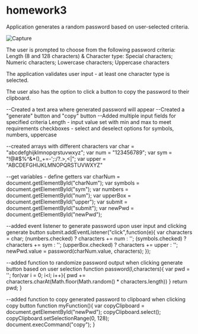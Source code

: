 # homework3
Application generates a random password based on user-selected criteria. 

![Capture](https://user-images.githubusercontent.com/55037566/66264025-7e429b00-e7b2-11e9-9435-ea7df39b62ed.PNG)


The user is prompted to choose from the following password criteria:
Length (8 and 128 characters) & Character type: Special characters; Numeric characters; Lowercase characters; Uppercase characters

The application validates user input - at least one character type is selected.

The user also has the option to click a button to copy the password to their clipboard.

--Created a text area where generated password will appear
--Created a "generate" button and "copy" button
--Added multiple input fields for specified criteria
        Length - input value set with min and max to meet requirements
        checkboxes - select and deselect options for symbols, numbers, uppercase

--created arrays with different characters 
    var char = "abcdefghijklmnopqrstuvwxyz";
    var num = "123456789";
    var sym = "!@#$%^&*()_+=-';:/?.>,<\|";
    var upper = "ABCDEFGHIJKLMNOPQRSTUVWXYZ"

--get variables - define getters
    var charNum = document.getElementById("charNum");
    var symbols = document.getElementById("sym");
    var numbers = document.getElementById("num");
    var upperBox = document.getElementById("upper");
    var submit = document.getElementById("submit");
    var newPwd = document.getElementById("newPwd");

--added event listener to generate password upon user input and clicking generate button
submit.addEventListener("click",function(e){
    var characters = char;
    (numbers.checked) ? characters += num : '';
    (symbols.checked) ? characters += sym : '';
    (upperBox.checked) ? characters += upper : '';
    newPwd.value = password(charNum.value, characters);
});

--added function to randomize password output when clicking generate button based on        user selection
function password(l,characters){
    var pwd = '';
    for(var i = 0; i<l; i++){
    pwd += characters.charAt(Math.floor(Math.random() * characters.length))
    }
    return pwd;
}

--added function to copy generated password to clipboard when clicking copy button
function myFunction(){
    var copyClipboard = document.getElementById("newPwd");
    copyClipboard.select();
    copyClipboard.setSelectionRange(0, 128);
    document.execCommand("copy");
}